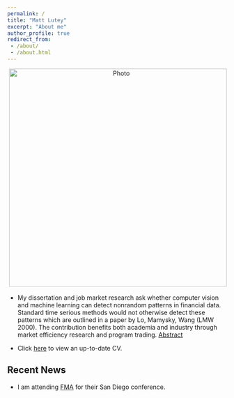```yaml
---
permalink: /
title: "Matt Lutey"
excerpt: "About me"
author_profile: true
redirect_from:
 - /about/
 - /about.html
---
```

<p align="center">
  <img src="https://yetul.github.io/files/conference1.jpg?raw=true" alt="Photo" style="width: 500px;"/>
</p>

* My dissertation and job market research ask whether computer vision and machine learning can detect nonrandom patterns in financial data. Standard time serious methods would not otherwise detect these patterns which are outlined in a paper by Lo, Mamysky, Wang (LMW 2000). The contribution benefits both academia and industry through market efficiency research and program trading. [Abstract](/workingpapers)

<!-- * I'm a Ph.D. candidate in finance at the [University of New Orleans](https://www.uno.edu).<br>
* I'm also alumni from [Northern Michigan University](https://www.nmu.edu)<br> -->

* Click [here](/files/lutey.pdf) to view an up-to-date CV.

<!-- * I'm interested in collaborating with other students and scholars for new works including game theory, corporate finance, market efficiency, and other studies. Please [contact](/contact) me if you are interested in working together. -->

## Recent News

* I am attending [FMA](http://fma.org) for their San Diego conference.

